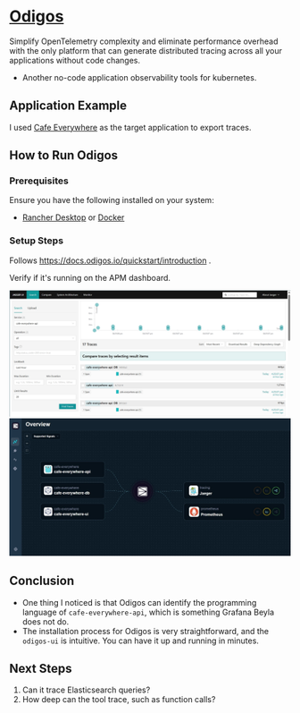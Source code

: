 # [Odigos](https://odigos.io/)

Simplify OpenTelemetry complexity and eliminate performance overhead with the only platform that can generate distributed tracing across all your applications without code changes.

* Another no-code application observability tools for kubernetes.

## Application Example

I used [Cafe Everywhere](https://github.com/michaelact/cafe-everywhere) as the target application to export traces.

## How to Run Odigos

### Prerequisites

Ensure you have the following installed on your system:

- [Rancher Desktop](https://rancherdesktop.io/) or [Docker](https://docs.docker.com/engine/install/)

### Setup Steps

Follows https://docs.odigos.io/quickstart/introduction .

Verify if it's running on the APM dashboard.

![jaeger-apm-demo](assets/jaeger-apm-demo.png)
![overview](assets/overview.jpeg)

## Conclusion

- One thing I noticed is that Odigos can identify the programming language of `cafe-everywhere-api`, which is something Grafana Beyla does not do.
- The installation process for Odigos is very straightforward, and the `odigos-ui` is intuitive. You can have it up and running in minutes.

## Next Steps

1. Can it trace Elasticsearch queries?
2. How deep can the tool trace, such as function calls?
